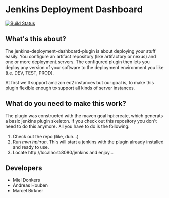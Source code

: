 # Jenkins Deployment Dashboard

[![Build Status](https://travis-ci.org/codecentric/jenkins-deployment-dashboard-plugin.svg?branch=master)](https://travis-ci.org/codecentric/jenkins-deployment-dashboard-plugin)

## What's this about?

The jenkins-deployment-dashboard-plugin is about deploying your stuff easily. You configure an artifact repository (like artifactory or nexus) and one or more deployment servers. The configured plugin then lets you deploy any version of your software to the deployment environment you like (i.e. DEV, TEST, PROD).

At first we'll support amazon ec2 instances but our goal is, to make this plugin flexible enough to support all kinds of server instances.

## What do you need to make this work?

The plugin was constructed with the maven goal hpi:create, which generats a basic jenkins plugin skeleton. If you check out this repository you don't need to do this anymore. All you have to do is the following:

1. Check out the repo (like, duh...)
2. Run _mvn hpi:run_. This will start a jenkins with the plugin already installed and ready to use.
3. Locate http://localhost:8080/jenkins and enjoy...

## Developers

* Miel Donkers
* Andreas Houben
* Marcel Birkner
